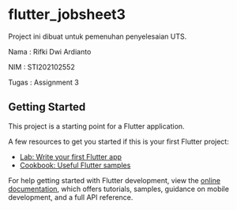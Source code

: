 # flutter_jobsheet3

Project ini dibuat untuk pemenuhan penyelesaian UTS.

Nama    : Rifki Dwi Ardianto

NIM     : STI202102552

Tugas   : Assignment 3


## Getting Started

This project is a starting point for a Flutter application.

A few resources to get you started if this is your first Flutter project:

- [Lab: Write your first Flutter app](https://docs.flutter.dev/get-started/codelab)
- [Cookbook: Useful Flutter samples](https://docs.flutter.dev/cookbook)

For help getting started with Flutter development, view the
[online documentation](https://docs.flutter.dev/), which offers tutorials,
samples, guidance on mobile development, and a full API reference.
